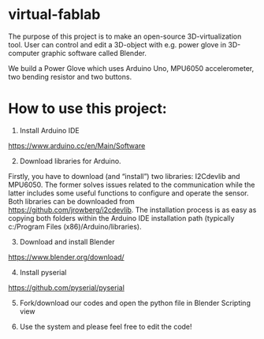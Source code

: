 # virtual-fablab
The purpose of this project is to make an open-source 3D-virtualization tool.
User can control and edit a 3D-object with e.g. power glove in 3D-computer graphic software called Blender.

We build a Power Glove which uses Arduino Uno, MPU6050 accelerometer, two bending resistor and two buttons.

# How to use this project:
1. Install Arduino IDE

  https://www.arduino.cc/en/Main/Software

2. Download libraries for Arduino.

  Firstly, you have to download (and “install”) two libraries: I2Cdevlib and MPU6050. The former solves issues related to the communication   while the latter includes some useful functions to configure and operate the sensor. Both libraries can be downloaded from                 https://github.com/jrowberg/i2cdevlib. The installation process is as easy as copying both folders within the Arduino IDE installation     path (typically c:/Program Files (x86)/Arduino/libraries).

3. Download and install Blender

  https://www.blender.org/download/

4. Install pyserial

  https://github.com/pyserial/pyserial

5. Fork/download our codes and open the python file in Blender Scripting view

6. Use the system and please feel free to edit the code!
